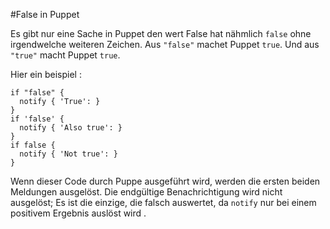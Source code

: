 #False in Puppet 

Es gibt nur eine Sache in Puppet den wert False hat nähmlich `false` ohne irgendwelche weiteren Zeichen.
Aus `"false"` machet Puppet `true`.
Und aus `"true"` macht Puppet `true`.

Hier ein beispiel :
```
if "false" {
  notify { 'True': }
}
if 'false' {
  notify { 'Also true': }
}
if false {
  notify { 'Not true': }
}
```

Wenn dieser Code durch Puppe ausgeführt wird, werden die ersten beiden Meldungen ausgelöst. 
Die endgültige Benachrichtigung wird nicht ausgelöst; Es ist die einzige, die falsch auswertet, da `notify` nur bei einem positivem Ergebnis auslöst wird .